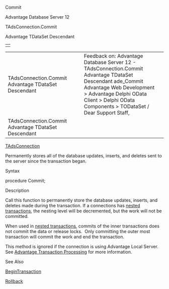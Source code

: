 Commit




Advantage Database Server 12  

TAdsConnection.Commit

Advantage TDataSet Descendant

|  |
| --- |
|  |

|  |  |  |  |  |
| --- | --- | --- | --- | --- |
| TAdsConnection.Commit  Advantage TDataSet Descendant |  |  | Feedback on: Advantage Database Server 12 - TAdsConnection.Commit Advantage TDataSet Descendant ade\_Commit Advantage Web Development > Advantage Delphi OData Client > Delphi OData Components > TODataSet / Dear Support Staff, |  |
| TAdsConnection.Commit  Advantage TDataSet Descendant |  |  |  |  |

[TAdsConnection](ade_tadsconnection_7.htm)

Permanently stores all of the database updates, inserts, and deletes sent to the server since the transaction began.

Syntax

procedure Commit;

Description

Call this function to permanently store the database updates, inserts, and deletes made during the transaction. If a connections has [nested transactions](master_nesting_transactions.htm), the nesting level will be decremented, but the work will not be committed.

When used in [nested transactions](master_nesting_transactions.htm), commits of the inner transactions does not commit the data or release locks.  Only committing the outer most transaction will commit the work and end the transaction.

This method is ignored if the connection is using Advantage Local Server. See [Advantage Transaction Processing](master_transaction_processing_system.htm) for more information.

See Also

[BeginTransaction](ade_begintransaction.htm)

[Rollback](ade_rollback.htm)